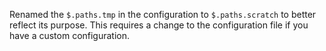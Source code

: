 Renamed the `$.paths.tmp` in the configuration to `$.paths.scratch` to better reflect its purpose.
This requires a change to the configuration file if you have a custom configuration.
